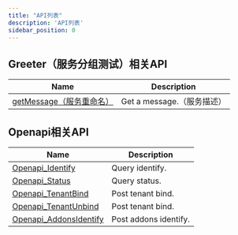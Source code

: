 ```yaml
---
title: "API列表"
description: 'API列表'
sidebar_position: 0
---
```





## Greeter（服务分组测试）相关API

| Name |  Description | 
| ---- |  ----------- | 
| [getMessage（服务重命名）](./method_getMessage（服务重命名）)|  Get a message.（服务描述） |


## Openapi相关API

| Name |  Description | 
| ---- |  ----------- | 
| [Openapi_Identify](./method_Openapi_Identify)|  Query identify. |
| [Openapi_Status](./method_Openapi_Status)|  Query status. |
| [Openapi_TenantBind](./method_Openapi_TenantBind)|  Post tenant bind. |
| [Openapi_TenantUnbind](./method_Openapi_TenantUnbind)|  Post tenant bind. |
| [Openapi_AddonsIdentify](./method_Openapi_AddonsIdentify)|  Post addons identify. |
